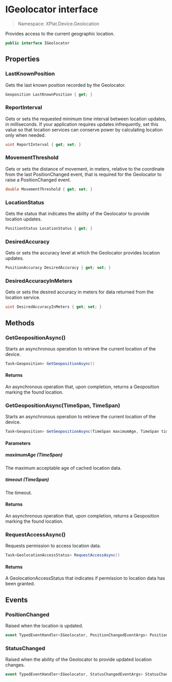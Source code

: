 # IGeolocator interface

> Namespace: XPlat.Device.Geolocation

Provides access to the current geographic location.

```csharp
public interface IGeolocator
```

## Properties

### LastKnownPosition

Gets the last known position recorded by the Geolocator.

```csharp
Geoposition LastKnownPosition { get; }
```

### ReportInterval

Gets or sets the requested minimum time interval between location updates, in milliseconds. If your application requires updates infrequently, set this value so that location services can conserve power by calculating location only when needed.

```csharp
uint ReportInterval { get; set; }
```

### MovementThreshold

Gets or sets the distance of movement, in meters, relative to the coordinate from the last PositionChanged event, that is required for the Geolocator to raise a PositionChanged event.

```csharp
double MovementThreshold { get; set; }
```

### LocationStatus

Gets the status that indicates the ability of the Geolocator to provide location updates.

```csharp
PositionStatus LocationStatus { get; }
```

### DesiredAccuracy

Gets or sets the accuracy level at which the Geolocator provides location updates.

```csharp
PositionAccuracy DesiredAccuracy { get; set; }
```

### DesiredAccuracyInMeters

Gets or sets the desired accuracy in meters for data returned from the location service.

```csharp
uint DesiredAccuracyInMeters { get; set; }
```

## Methods

### GetGeopositionAsync()

Starts an asynchronous operation to retrieve the current location of the device.

```csharp
Task<Geoposition> GetGeopositionAsync()
```

#### Returns
An asynchronous operation that, upon completion, returns a Geoposition marking the found location.

### GetGeopositionAsync(TimeSpan, TimeSpan)

Starts an asynchronous operation to retrieve the current location of the device.

```csharp
Task<Geoposition> GetGeopositionAsync(TimeSpan maximumAge, TimeSpan timeout)
```

#### Parameters
##### maximumAge (TimeSpan)
The maximum acceptable age of cached location data.

##### timeout (TimeSpan)
The timeout.

#### Returns
An asynchronous operation that, upon completion, returns a Geoposition marking the found location.

### RequestAccessAsync()

Requests permission to access location data.

```csharp
Task<GeolocationAccessStatus> RequestAccessAsync()
```

#### Returns
A GeolocationAccessStatus that indicates if permission to location data has been granted.

## Events

### PositionChanged

Raised when the location is updated.

```csharp
event TypedEventHandler<IGeolocator, PositionChangedEventArgs> PositionChanged;
```

### StatusChanged

Raised when the ability of the Geolocator to provide updated location changes.

```csharp
event TypedEventHandler<IGeolocator, StatusChangedEventArgs> StatusChanged;
```